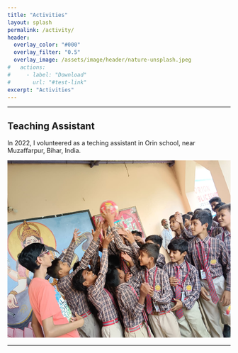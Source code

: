 ```yaml
---
title: "Activities"
layout: splash
permalink: /activity/
header:
  overlay_color: "#000"
  overlay_filter: "0.5"
  overlay_image: /assets/image/header/nature-unsplash.jpeg
#   actions:
#     - label: "Download"
#       url: "#test-link"
excerpt: "Activities"
---
```




---

## Teaching Assistant

In 2022, I volunteered as a teching assistant in Orin school, near Muzaffarpur,  Bihar, India.

 <img src="../assets/image/activities/orion1.JPG" alt="school pic" width="600" height="400">



---

<!-- Add more activities as needed -->

